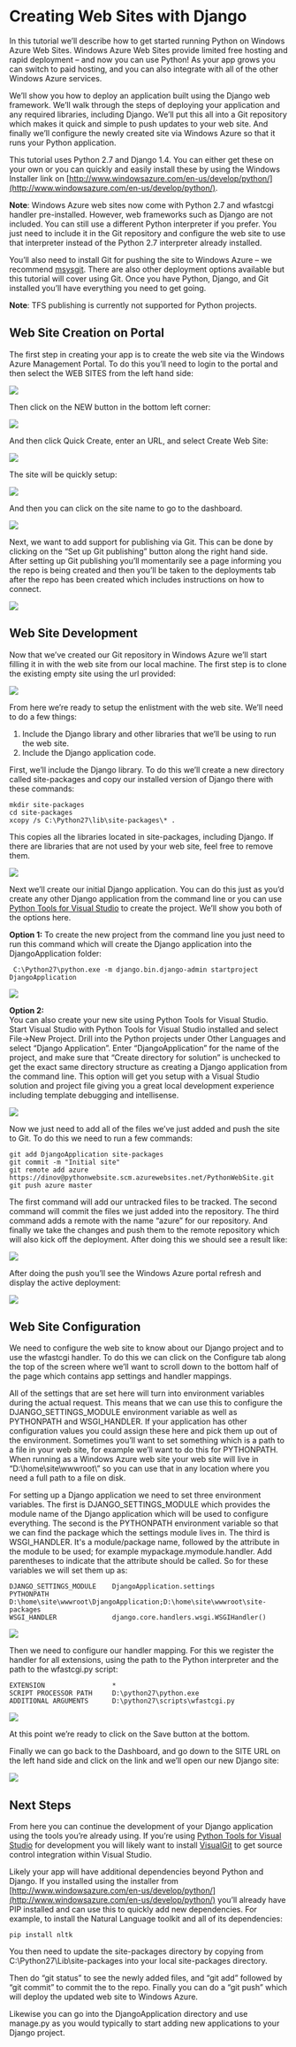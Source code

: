 <properties linkid="develop-python-web-site-with-django" urlDisplayName="Web Sites with Django" pageTitle="Python Web Sites with Django - Windows Azure tutorial" metaKeywords="Windows Azure django   django web site" metaDescription="A tutorial that introduces you to running a Python web site on Windows Azure." metaCanonical="" disqusComments="1" umbracoNaviHide="0" />

<div chunk="../chunks/article-left-menu.md" />

# Creating Web Sites with Django

In this tutorial we’ll describe how to get started running Python on Windows Azure Web Sites.  Windows Azure Web Sites provide limited free hosting and rapid deployment – and now you can use Python!  As your app grows you can switch to paid hosting, and you can also integrate with all of the other Windows Azure services.  

We’ll show you how to deploy an application built using the Django web framework.  We’ll walk through the steps of deploying your application and any required libraries, including Django.  We’ll put this all into a Git repository which makes it quick and simple to push updates to your web site.  And finally we’ll configure the newly created site via Windows Azure so that it runs your Python application.  

This tutorial uses Python 2.7 and Django 1.4.  You can either get these on your own or you can quickly and easily install these by using the Windows Installer link on [http://www.windowsazure.com/en-us/develop/python/](http://www.windowsazure.com/en-us/develop/python/).  

**Note**: Windows Azure web sites now come with Python 2.7 and wfastcgi handler pre-installed.  However, web frameworks such as Django are not included.  You can still use a different Python interpreter if you prefer.  You just need to include it in the Git repository and configure the web site to use that interpreter instead of the Python 2.7 interpreter already installed.

You’ll also need to install Git for pushing the site to Windows Azure – we recommend [msysgit](http://code.google.com/p/msysgit/).  There are also other deployment options available but this tutorial will cover using Git.  Once you have Python, Django, and Git installed you’ll have everything you need to get going.

**Note**: TFS publishing is currently not supported for Python projects.

## Web Site Creation on Portal

The first step in creating your app is to create the web site via the Windows Azure Management Portal.  To do this you’ll need to login to the portal and then select the WEB SITES from the left hand side:

![](../Media/django-ws-001.png)

Then click on the NEW button in the bottom left corner:

![](../Media/django-ws-002.png)

And then click Quick Create, enter an URL, and select Create Web Site:

![](../Media/django-ws-003.png)

The site will be quickly setup:

![](../Media/django-ws-004.png)

And then you can click on the site name to go to the dashboard.  

![](../Media/django-ws-005.png)

Next, we want to add support for publishing via Git.  This can be done by clicking on the “Set up Git publishing” button along the right hand side.  After setting up Git publishing you’ll momentarily see a page informing you the repo is being created and then you’ll be taken to the deployments tab after the repo has been created which includes instructions on how to connect.  

![](../Media/django-ws-006.png)


## Web Site Development

Now that we’ve created our Git repository in Windows Azure we’ll start filling it in with the web site from our local machine.  The first step is to clone the existing empty site using the url provided:

![](../Media/django-ws-007.png)

From here we’re ready to setup the enlistment with the web site.  We’ll need to do a few things:

1.  Include the Django library and other libraries that we’ll be using to run the web site.
2.  Include the Django application code.

First, we’ll include the Django library.  To do this we’ll create a new directory called site-packages and copy our installed version of Django there with these commands:

	mkdir site-packages
	cd site-packages
	xcopy /s C:\Python27\lib\site-packages\* .

This copies all the libraries located in site-packages, including Django.  If there are libraries that are not used by your web site, feel free to remove them.

![](../Media/django-ws-008.png)
 
Next we’ll create our initial Django application.  You can do this just as you’d create any other Django application from the command line or you can use [Python Tools for Visual Studio](http://pytools.codeplex.com/) to create the project.  We’ll show you both of the options here.

**Option 1:** 
To create the new project from the command line you just need to run this command which will create the Django application into the DjangoApplication folder:

	 C:\Python27\python.exe -m django.bin.django-admin startproject DjangoApplication

![](../Media/django-ws-010.png)

**Option 2:**  
You can also create your new site using Python Tools for Visual Studio.  Start Visual Studio with Python Tools for Visual Studio installed and select File->New Project.  Drill into the Python projects under Other Languages and select “Django Application”.  Enter “DjangoApplication” for the name of the project, and make sure that “Create directory for solution” is unchecked to get the exact same directory structure as creating a Django application from the command line.  This option will get you setup with a Visual Studio solution and project file giving you a great local development experience including template debugging and intellisense.

![](../Media/django-ws-011.png)

Now we just need to add all of the files we’ve just added and push the site to Git.  To do this we need to run a few commands:

	git add DjangoApplication site-packages
	git commit -m "Initial site"
	git remote add azure https://dinov@pythonwebsite.scm.azurewebsites.net/PythonWebSite.git
	git push azure master

The first command will add our untracked files to be tracked.  The second command will commit the files we just added into the repository.  The third command adds a remote with the name “azure” for our repository.  And finally we take the changes and push them to the remote repository which will also kick off the deployment.  After doing this we should see a result like:

![](../Media/django-ws-013.png)

After doing the push you’ll see the Windows Azure portal refresh and display the active deployment:

![](../Media/django-ws-014.png)

## Web Site Configuration

We need to configure the web site to know about our Django project and to use the wfastcgi handler.  To do this we can click on the Configure tab along the top of the screen where we’ll want to scroll down to the bottom half of the page which contains app settings and handler mappings.  

All of the settings that are set here will turn into environment variables during the actual request.  This means that we can use this to configure the DJANGO\_SETTINGS\_MODULE environment variable as well as PYTHONPATH and WSGI\_HANDLER.  If your application has other configuration values you could assign these here and pick them up out of the environment.  Sometimes you’ll want to set something which is a path to a file in your web site, for example we’ll want to do this for PYTHONPATH.  When running as a Windows Azure web site your web site will live in “D:\home\site\wwwroot\” so you can use that in any location where you need a full path to a file on disk.

For setting up a Django application we need to set three environment variables.  The first is DJANGO\_SETTINGS\_MODULE which provides the module name of the Django application which will be used to configure everything.  The second is the PYTHONPATH environment variable so that we can find the package which the settings module lives in.  The third is WSGI\_HANDLER.  It's a module/package name, followed by the attribute in the module to be used; for example mypackage.mymodule.handler.  Add parentheses to indicate that the attribute should be called.  So for these variables we will set them up as:
                
	DJANGO_SETTINGS_MODULE    DjangoApplication.settings
	PYTHONPATH                D:\home\site\wwwroot\DjangoApplication;D:\home\site\wwwroot\site-packages
	WSGI_HANDLER              django.core.handlers.wsgi.WSGIHandler()

![](../Media/django-ws-015.png)

Then we need to configure our handler mapping.  For this we register the handler for all extensions, using the path to the Python interpreter and the path to the wfastcgi.py script:

	EXTENSION                 *
	SCRIPT PROCESSOR PATH     D:\python27\python.exe
	ADDITIONAL ARGUMENTS      D:\python27\scripts\wfastcgi.py

![](../Media/django-ws-016.png)

At this point we’re ready to click on the Save button at the bottom.

Finally we can go back to the Dashboard, and go down to the SITE URL on the left hand side and click on the link and we’ll open our new Django site:

![](../Media/django-ws-017.png)

## Next Steps

From here you can continue the development of your Django application using the tools you’re already using.  If you’re using [Python Tools for Visual Studio](http://pytools.codeplex.com/) for development you will likely want to install [VisualGit](http://code.google.com/p/visualgit/) to get source control integration within Visual Studio.  

Likely your app will have additional dependencies beyond Python and Django.  If you installed using the installer from [http://www.windowsazure.com/en-us/develop/python/](http://www.windowsazure.com/en-us/develop/python/) you’ll already have PIP installed and can use this to quickly add new dependencies.  For example, to install the Natural Language toolkit and all of its dependencies:

	pip install nltk

You then need to update the site-packages directory by copying from C:\Python27\Lib\site-packages into your local site-packages directory.

Then do “git status” to see the newly added files, and “git add” followed by “git commit” to commit the to the repo.  Finally you can do a “git push” which will deploy the updated web site to Windows Azure.

Likewise you can go into the DjangoApplication directory and use manage.py as you would typically to start adding new applications to your Django project.  
